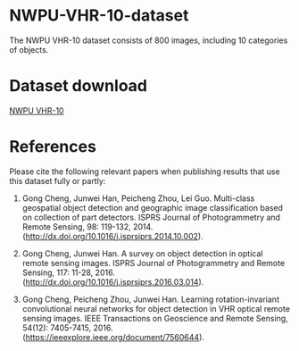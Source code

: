 # NWPU-VHR-10-dataset

The NWPU VHR-10 dataset consists of 800 images, including 10 categories of objects.

# Dataset download
[NWPU VHR-10](https://pan.baidu.com/share/init?surl=DWibgMXGbC1V5aAuN54JUA&pwd=1234)

# References

Please cite the following relevant papers when publishing results that use this dataset fully or partly:

1. Gong Cheng, Junwei Han, Peicheng Zhou, Lei Guo. Multi-class geospatial object detection and geographic image classification based on collection of part detectors. ISPRS Journal of Photogrammetry and Remote Sensing, 98: 119-132, 2014. (http://dx.doi.org/10.1016/j.isprsjprs.2014.10.002).

2. Gong Cheng, Junwei Han. A survey on object detection in optical remote sensing images. ISPRS Journal of Photogrammetry and Remote Sensing, 117: 11-28, 2016. (http://dx.doi.org/10.1016/j.isprsjprs.2016.03.014).

3. Gong Cheng, Peicheng Zhou, Junwei Han. Learning rotation-invariant convolutional neural networks for object detection in VHR optical remote sensing images. IEEE Transactions on Geoscience and Remote Sensing, 54(12): 7405-7415, 2016. (https://ieeexplore.ieee.org/document/7560644).
